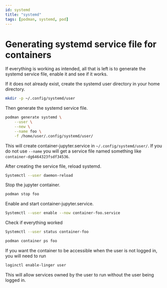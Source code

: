 ```yaml
---
id: systemd
title: "systemd"
tags: [podman, systemd, pod]
---
```


# Generating systemd service file for containers

If everything is working as intended, all that is left is to generate the systemd service file, enable it and see if it works.

If it does not already exist, create the systemd user directory in your home directory.

```bash
mkdir -p ~/.config/systemd/user
```

Then generate the systemd service file.

```bash
podman generate systemd \
	--user \
	--new \
	--name foo \
	-f /home/user/.config/systemd/user/
```

This will create container-jupyter.service in `~/.config/systemd/user/`. If you do not use `--name` you will get a service file named something like `container-dg6464323fsdf34536`.

After creating the service file, reload systemd.

```bash
Systemctl --user daemon-reload
```

Stop the jupyter container.

```bash
podman stop foo
```

Enable and start container-jupyter.service.

```bash
Systemctl --user enable --now container-foo.service
```

Check if everything worked

```bash
Systemctl --user status container-foo
```

```bash
podman container ps foo
```

If you want the container to be accessible when the user is not logged in, you will need to run

```bash
loginctl enable-linger user
```

This will allow services owned by the user to run without the user being logged in.
